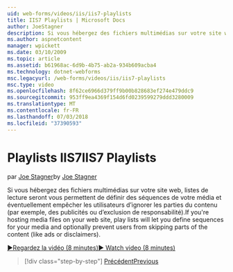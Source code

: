 ```yaml
---
uid: web-forms/videos/iis/iis7-playlists
title: IIS7 Playlists | Microsoft Docs
author: JoeStagner
description: Si vous hébergez des fichiers multimédias sur votre site web, listes de lecture vous permet de définir des séquences de votre média et éventuellement empêcher les utilisateurs d’ignorer les parties de t...
ms.author: aspnetcontent
manager: wpickett
ms.date: 03/10/2009
ms.topic: article
ms.assetid: b61968ac-6d9b-4b75-ab2a-934b609acba4
ms.technology: dotnet-webforms
msc.legacyurl: /web-forms/videos/iis/iis7-playlists
msc.type: video
ms.openlocfilehash: 8f62ce6966d379ff9b00b828683ef274e479ddc9
ms.sourcegitcommit: 953ff9ea4369f154d6fd0239599279ddd3280009
ms.translationtype: MT
ms.contentlocale: fr-FR
ms.lasthandoff: 07/03/2018
ms.locfileid: "37390593"
---
```

<a name="iis7-playlists"></a><span data-ttu-id="4869d-103">Playlists IIS7</span><span class="sxs-lookup"><span data-stu-id="4869d-103">IIS7 Playlists</span></span>
====================
<span data-ttu-id="4869d-104">par [Joe Stagner](https://github.com/JoeStagner)</span><span class="sxs-lookup"><span data-stu-id="4869d-104">by [Joe Stagner](https://github.com/JoeStagner)</span></span>

<span data-ttu-id="4869d-105">Si vous hébergez des fichiers multimédias sur votre site web, listes de lecture seront vous permettent de définir des séquences de votre média et éventuellement empêcher les utilisateurs d’ignorer les parties du contenu (par exemple, des publicités ou d’exclusion de responsabilité).</span><span class="sxs-lookup"><span data-stu-id="4869d-105">If you're hosting media files on your web site, play lists will let you define sequences for your media and optionally prevent users from skipping parts of the content (like ads or disclaimers).</span></span>

[<span data-ttu-id="4869d-106">&#9654;Regardez la vidéo (8 minutes)</span><span class="sxs-lookup"><span data-stu-id="4869d-106">&#9654; Watch video (8 minutes)</span></span>](https://channel9.msdn.com/Blogs/ASP-NET-Site-Videos/iis7-playlists)

> [!div class="step-by-step"]
> [<span data-ttu-id="4869d-107">Précédent</span><span class="sxs-lookup"><span data-stu-id="4869d-107">Previous</span></span>](bit-rate-throttling.md)
